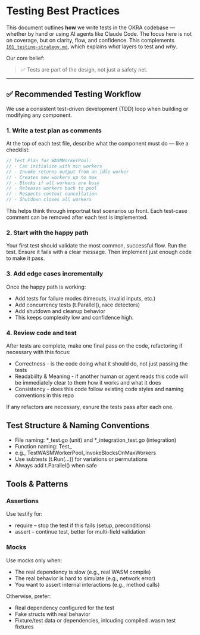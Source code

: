 # Testing Best Practices

This document outlines **how** we write tests in the OKRA codebase — whether by hand or using AI agents like Claude Code. The focus here is not on coverage, but on clarity, flow, and confidence. This complements [`101_testing-strategy.md`](./101_testing-strategy.md), which explains *what* layers to test and *why*.

Our core belief:  
> ✅ Tests are part of the design, not just a safety net.

---

## ✅ Recommended Testing Workflow

We use a consistent test-driven development (TDD) loop when building or modifying any component.

### 1. Write a test plan as comments

At the top of each test file, describe what the component must do — like a checklist:

```go
// Test Plan for WASMWorkerPool:
// - Can initialize with min workers
// - Invoke returns output from an idle worker
// - Creates new workers up to max
// - Blocks if all workers are busy
// - Releases workers back to pool
// - Respects context cancellation
// - Shutdown closes all workers
```

This helps think through importnat test scenarios up front.  Each test-case comment can be removed after each test is implemented.

### 2. Start with the happy path
Your first test should validate the most common, successful flow.
Run the test. Ensure it fails with a clear message. Then implement just enough code to make it pass.

### 3. Add edge cases incrementally
Once the happy path is working:

* Add tests for failure modes (timeouts, invalid inputs, etc.)
* Add concurrency tests (t.Parallel(), race detectors)
* Add shutdown and cleanup behavior
* This keeps complexity low and confidence high.

### 4. Review code and test
After tests are complete, make one final pass on the code, refactoring if necessary with this focus:
* Correctness - is the code doing what it should do, not just passing the tests
* Readabiilty & Meaning - if another human or agent reads this code will be immediately clear to them how it works and what it does
* Consistency - does this code follow existing code styles and naming conventions in this repo

If any refactors are necessary, esnure the tests pass after each one.

## Test Structure & Naming Conventions
* File naming: *_test.go (unit) and *_integration_test.go (integration)
* Function naming: Test<Component>_<Behavior>
* e.g., TestWASMWorkerPool_InvokeBlocksOnMaxWorkers
* Use subtests (t.Run(...)) for variations or permutations
* Always add t.Parallel() when safe

## Tools & Patterns

### Assertions
Use testify for:
* require – stop the test if this fails (setup, preconditions)
* assert – continue test, better for multi-field validation

### Mocks
Use mocks only when:
* The real dependency is slow (e.g., real WASM compile)
* The real behavior is hard to simulate (e.g., network error)
* You want to assert internal interactions (e.g., method calls)

Otherwise, prefer:
* Real dependency configured for the test
* Fake structs with real behavior
* Fixture/test data or dependencies, inlcuding compiled .wasm test fixtures
